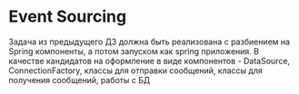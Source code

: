 # Event Sourcing
Задача из предыдущего ДЗ должна быть реализована с разбиением на Spring компоненты, а потом запуском как spring приложения. В качестве кандидатов на оформление в виде компонентов - DataSource, ConnectionFactory, классы для отправки сообщений, классы для получения сообщений, работы с БД
